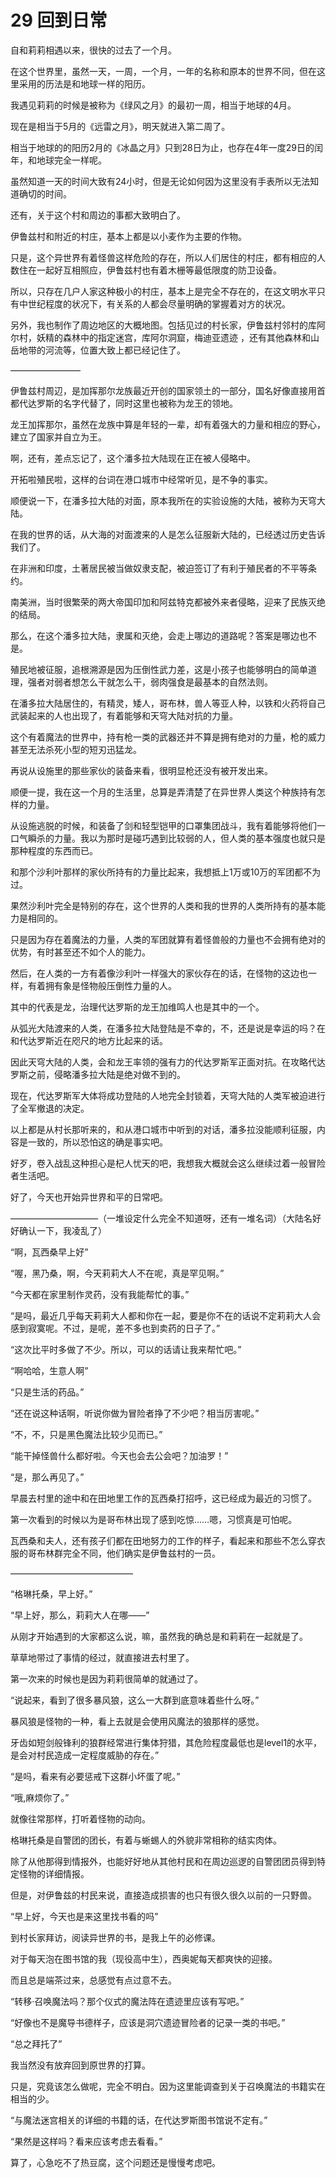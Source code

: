 # 29 回到日常

自和莉莉相遇以来，很快的过去了一个月。

在这个世界里，虽然一天，一周，一个月，一年的名称和原本的世界不同，但在这里采用的历法是和地球一样的阳历。

我遇见莉莉的时候是被称为《绿风之月》的最初一周，相当于地球的4月。

现在是相当于5月的《远雷之月》，明天就进入第二周了。

相当于地球的的阳历2月的《冰晶之月》只到28日为止，也存在4年一度29日的闰年，和地球完全一样呢。

虽然知道一天的时间大致有24小时，但是无论如何因为这里没有手表所以无法知道确切的时间。

还有，关于这个村和周边的事都大致明白了。

伊鲁兹村和附近的村庄，基本上都是以小麦作为主要的作物。

只是，这个异世界有着怪兽这样危险的存在，所以人们居住的村庄，都有相应的人数住在一起好互相照应，伊鲁兹村也有着木栅等最低限度的防卫设备。

所以，只存在几户人家这种极小的村庄，基本上是完全不存在的，在这文明水平只有中世纪程度的状况下，有关系的人都会尽量明确的掌握着对方的状况。

另外，我也制作了周边地区的大概地图。包括见过的村长家，伊鲁兹村邻村的库阿尔村，妖精的森林中的指定迷宫，库阿尔洞窟，梅迪亚遗迹 ，还有其他森林和山岳地带的河流等，位置大致上都已经记住了。

————————

伊鲁兹村周辺，是加挥那尔龙族最近开创的国家领土的一部分，国名好像直接用首都代达罗斯的名字代替了，同时这里也被称为龙王的领地。

龙王加挥那尔，虽然在龙族中算是年轻的一辈，却有着强大的力量和相应的野心，建立了国家并自立为王。

啊，还有，差点忘记了，这个潘多拉大陆现在正在被人侵略中。

开拓啦殖民啦，这样的台词在港口城市中经常听见，是不争的事实。

顺便说一下，在潘多拉大陆的对面，原本我所在的实验设施的大陆，被称为天穹大陆。

在我的世界的话，从大海的对面渡来的人是怎么征服新大陆的，已经透过历史告诉我们了。

在非洲和印度，土著居民被当做奴隶支配，被迫签订了有利于殖民者的不平等条约。

南美洲，当时很繁荣的两大帝国印加和阿兹特克都被外来者侵略，迎来了民族灭绝的结局。

那么，在这个潘多拉大陆，隶属和灭绝，会走上哪边的道路呢？答案是哪边也不是。

殖民地被征服，追根溯源是因为压倒性武力差，这是小孩子也能够明白的简单道理，强者对弱者想怎么干就怎么干，弱肉强食是最基本的自然法则。

在潘多拉大陆居住的，有精灵，矮人，哥布林，兽人等亚人种，以铁和火药将自己武装起来的人也出现了，有着能够和天穹大陆对抗的力量。

这个有着魔法的世界中，持有枪一类的武器还并不算是拥有绝对的力量，枪的威力甚至无法杀死小型的短刃迅猛龙。

再说从设施里的那些家伙的装备来看，很明显枪还没有被开发出来。

顺便一提，我在这一个月的生活里，总算是弄清楚了在异世界人类这个种族持有怎样的力量。

从设施逃脱的时候，和装备了剑和轻型铠甲的口罩集团战斗，我有着能够将他们一口气瞬杀的力量。我以为那时是碰巧遇到比较弱的人，但人类的基本强度也就只是那种程度的东西而已。

和那个沙利叶那样的家伙所持有的力量比起来，我想抵上1万或10万的军团都不为过。

果然沙利叶完全是特别的存在，这个世界的人类和我的世界的人类所持有的基本能力是相同的。

只是因为存在着魔法的力量，人类的军团就算有着怪兽般的力量也不会拥有绝对的优势，有时甚至还不如个人的能力。

然后，在人类的一方有着像沙利叶一样强大的家伙存在的话，在怪物的这边也一样，有着拥有象是怪物般压倒性力量的人。

其中的代表是龙，治理代达罗斯的龙王加维鸣人也是其中的一个。

从弧光大陆渡来的人类，在潘多拉大陆登陆是不幸的，不，还是说是幸运的吗？在和代达罗斯近在咫尺的地方比起来的话。

因此天穹大陆的人类，会和龙王率领的强有力的代达罗斯军正面对抗。在攻略代达罗斯之前，侵略潘多拉大陆是绝对做不到的。

现在，代达罗斯军大体将成功登陆的人地完全封锁着，天穹大陆的人类军被迫进行了全军撤退的决定。

以上都是从村长那听来的，和从港口城市中听到的对话，潘多拉没能顺利征服，内容是一致的，所以恐怕这的确是事实吧。

好歹，卷入战乱这种担心是杞人忧天的吧，我想我大概就会这么继续过着一般冒险者生活吧。

好了，今天也开始异世界和平的日常吧。

——————————（一堆设定什么完全不知道呀，还有一堆名词）（大陆名好好确认一下，我凌乱了）

“啊，瓦西桑早上好”

“喔，黑乃桑，啊，今天莉莉大人不在呢，真是罕见啊。”

“今天都在家里制作灵药，没有我能帮忙的事。”

“是吗，最近几乎每天莉莉大人都和你在一起，要是你不在的话说不定莉莉大人会感到寂寞呢。不过，是呢，差不多也到卖药的日子了。”

“这次比平时多做了不少。所以，可以的话请让我来帮忙吧。”

“啊哈哈，生意人啊”

“只是生活的药品。”

“还在说这种话啊，听说你做为冒险者挣了不少吧？相当厉害呢。”

“不，不，只是黑色魔法比较少见而已。”

“能干掉怪兽什么都好啦。今天也会去公会吧？加油罗！”

“是，那么再见了。”

早晨去村里的途中和在田地里工作的瓦西桑打招呼，这已经成为最近的习惯了。

第一次看到的时候以为是哥布林出现了感到吃惊……嗯，习惯真是可怕呢。

瓦西桑和夫人，还有孩子们都在田地努力的工作的样子，看起来和那些不怎么穿衣服的哥布林群完全不同，他们确实是伊鲁兹村的一员。

——————————————

“格琳托桑，早上好。”

“早上好，那么，莉莉大人在哪——”

从刚才开始遇到的大家都这么说，嘛，虽然我的确总是和莉莉在一起就是了。

草草地带过了事情的经过，就直接进去村里了。

第一次来的时候也是因为莉莉很简单的就通过了。

“说起来，看到了很多暴风狼，这么一大群到底意味着些什么呀。”

暴风狼是怪物的一种，看上去就是会使用风魔法的狼那样的感觉。

牙齿如短剑般锋利的狼群经常进行集体狩猎，其危险程度最低也是level1的水平，是会对村民造成一定程度威胁的存在。”

“是吗，看来有必要惩戒下这群小坏蛋了呢。”

“哦,麻烦你了。”

就像往常那样，打听着怪物的动向。

格琳托桑是自警团的团长，有着与蜥蜴人的外貌非常相称的结实肉体。

除了从他那得到情报外，也能好好地从其他村民和在周边巡逻的自警团团员得到特定怪物的详细情报。

但是，对伊鲁兹的村民来说，直接造成损害的也只有很久很久以前的一只野兽。

“早上好，今天也是来这里找书看的吗”

到村长家拜访，阅读异世界的书，是我上午的必修课。

对于每天泡在图书馆的我（现役高中生），西奥妮每天都爽快的迎接。

而且总是端茶过来，总感觉有点过意不去。

“转移·召唤魔法吗？那个仪式的魔法阵在遗迹里应该有写吧。”

“好像也不是魔导书德样子，应该是洞穴遗迹冒险者的记录一类的书吧。”

“总之拜托了”

我当然没有放弃回到原世界的打算。

只是，究竟该怎么做呢，完全不明白。因为这里能调查到关于召唤魔法的书籍实在相当的少。

“与魔法迷宫相关的详细的书籍的话，在代达罗斯图书馆说不定有。”

“果然是这样吗？看来应该考虑去看看。”

算了，心急吃不了热豆腐，这个问题还是慢慢考虑吧。
